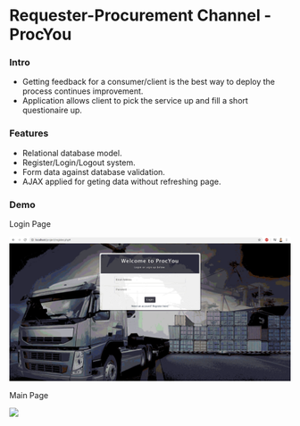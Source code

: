 <h1>Requester-Procurement Channel - ProcYou</h1>
<h3>Intro</h3>
<ul>
  <li>Getting feedback for a consumer/client is the best way to deploy the process continues improvement.</li>
  <li>Application allows client to pick the service up and fill a short questionaire up.</li>
</ul>
<h3>Features</h3>
<ul>
  <li>Relational database model.</li>
  <li>Register/Login/Logout system.</li>
  <li>Form data against database validation.</li>
  <li>AJAX applied for geting data without refreshing page.</li>
</ul>
<h3>Demo</h3>
<p>Login Page</p>
<img src="images/loginpage2.gif">
<p>Main Page</p>
<img src="images/procyou.gif">
